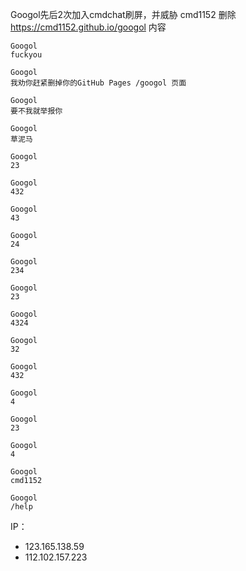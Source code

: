 Googol先后2次加入cmdchat刷屏，并威胁 cmd1152 删除 https://cmd1152.github.io/googol 内容

```
Googol
fuckyou

Googol
我劝你赶紧删掉你的GitHub Pages /googol 页面

Googol
要不我就举报你

Googol
草泥马

Googol
23

Googol
432

Googol
43

Googol
24

Googol
234

Googol
23

Googol
4324

Googol
32

Googol
432

Googol
4

Googol
23

Googol
4

Googol
cmd1152

Googol
/help
```

IP：

- 123.165.138.59
- 112.102.157.223
